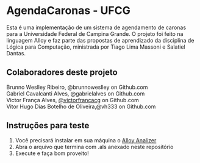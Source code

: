# AgendaCaronas - UFCG

Esta é uma implementação de um sistema de agendamento de caronas para a Universidade Federal de Campina Grande. O projeto foi feito na linguagem Alloy e faz parte das propostas de aprendizado da disciplina de Lógica para Computação, ministrada por Tiago Lima Massoni e Salatiel Dantas.

## Colaboradores deste projeto
Brunno Weslley Ribeiro, @brunnoweslley on Github.com  
Gabriel Cavalcanti Alves, @gabrielalves on Github.com  
Victor França Alves, [@victorfrancacg](https://github.com/victorfrancacg) on Github.com  
Vitor Hugo Dias Botelho de Oliveira,@vh333 on Github.com

## Instruções para teste
1) Você precisará instalar em sua máquina o [Alloy Analizer](https://alloytools.org/)
2) Abra o arquivo que termina com .als anexado neste repositório
3) Execute e faça bom proveito!

